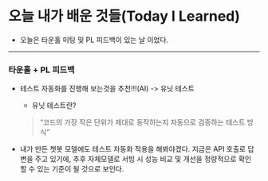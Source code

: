 # 오늘 내가 배운 것들(Today I Learned)

- 오늘은 타운홀 미팅 및 PL 피드백이 있는 날 이었다.

---

### 타운홀 + PL 피드백

- 테스트 자동화를 진행해 보는것을 추천!!!(AI) -> 유닛 테스트
    - 유닛 테스트란?

    > “코드의 가장 작은 단위가 제대로 동작하는지 자동으로 검증하는 테스트 방식”

- 내가 만든 챗봇 모델에도 테스트 자동화 적용을 해봐야겠다. 지금은 API 호출로 답변을 주고 있기에, 추후 자체모델로 서빙 시 성능 비교 및 개선을
    정량적으로 확인 할 수 있는 기준이 될 것으로 보인다.